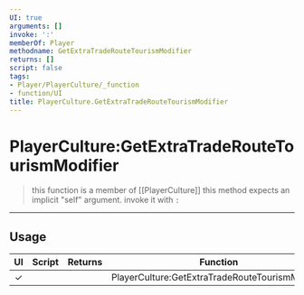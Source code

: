 ```yaml
---
UI: true
arguments: []
invoke: ':'
memberOf: Player
methodname: GetExtraTradeRouteTourismModifier
returns: []
script: false
tags:
- Player/PlayerCulture/_function
- function/UI
title: PlayerCulture.GetExtraTradeRouteTourismModifier
---
```

# PlayerCulture:GetExtraTradeRouteTourismModifier
> this function is a member of [[PlayerCulture]]
> this method expects an implicit "self" argument. invoke it with `:`
-----
## Usage
|  UI | Script | Returns | Function | Arguments |
|:---:|:------:|-------:|:--------:|:---------|
|✓| ||PlayerCulture:GetExtraTradeRouteTourismModifier||

